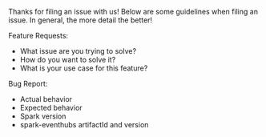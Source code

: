 Thanks for filing an issue with us! Below are some guidelines when filing an issue. In general, the more detail the better!

Feature Requests: 

- What issue are you trying to solve?
- How do you want to solve it? 
- What is your use case for this feature? 

Bug Report:

- Actual behavior
- Expected behavior
- Spark version
- spark-eventhubs artifactId and version
